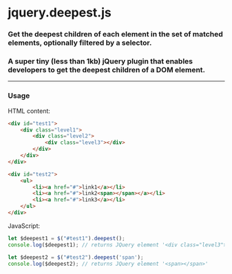 # jquery.deepest.js
### Get the deepest children of each element in the set of matched elements, optionally filtered by a selector.

### A super tiny (less than 1kb) jQuery plugin that enables developers to get the deepest children of a DOM element.



---

### Usage

HTML content:
```html
<div id="test1">
    <div class="level1">
        <div class="level2">
            <div class="level3"></div>
        </div>
    </div>
</div>

<div id="test2">
    <ul>
        <li><a href="#">link1</a></li>
        <li><a href="#">link2<span></span></a></li>
        <li><a href="#">link3</a></li>
    </ul>
</div>
```

JavaScript:

```javascript
let $deepest1 = $("#test1").deepest();
console.log($deepest1); // returns JQuery element '<div class="level3"></div>'

let $deepest2 = $("#test2").deepest('span');
console.log($deepest2); // returns JQuery element '<span></span>'
```
